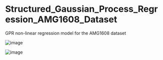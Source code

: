 # Structured_Gaussian_Process_Regression_AMG1608_Dataset
 
GPR non-linear regression model for the AMG1608 dataset


![image](https://user-images.githubusercontent.com/17112412/207677460-b9da7fa0-325f-4eb2-a9cc-a999101e0884.png)


![image](https://user-images.githubusercontent.com/17112412/207677657-fe21392f-b47e-4155-8548-0d028f24c9df.png)
